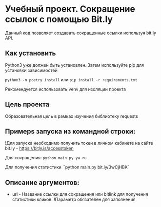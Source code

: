 # Учебный проект. Сокращение ссылок с помощью Bit.ly
Данный код позволяет создавать сокращенные ссылки используя bit.ly API.

## Как установить
Python3 уже должен быть установлен.
Затем используйте pip для установки зависимостей

`python3 -m poetry install`
или
`pip install -r requirements.txt`


Рекомендуется использовать venv для изоляции проекта

## Цель проекта
 Образовательная цель в рамках изучения библиотеку requests

## Примерs запуcка из командной строки: 
!Для запуcка необходимо получить токен в личном кабинете на сайте bit.ly - https://bitly.is/accesstoken

Для сокращения:
`python main.py ya.ru`

Для получения статистики 
``python main.py bit.ly/3wCjHBK`

## Описание аргументов:
 - url - Название ссылки для сокращения или bitlink для получения статистики кликов.
!Параметр обязателен для заполнения

